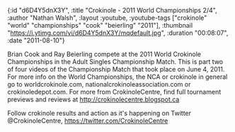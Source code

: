 {:id "d6D4Y5dnX3Y",
 :title "Crokinole - 2011 World Championships 2/4",
 :author "Nathan Walsh",
 :layout :youtube,
 :youtube-tags ["crokinole" "world" "championships" "cook" "beierling" "2011"],
 :thumbnail "https://i.ytimg.com/vi/d6D4Y5dnX3Y/mqdefault.jpg",
 :duration "00:08:07",
 :date "2011-08-10"}

Brian Cook and Ray Beierling compete at the 2011 World Crokinole Championships in the Adult Singles Championship Match. This is part two of four videos of the Championship Match that took place on June 4, 2011. For more info on the World Championships, the NCA or crokinole in general go to worldcrokinole.com, nationalcrokinoleassociation.com or crokinoledepot.com. For more from CrokinoleCentre, find full tournament previews and reviews at http://crokinolecentre.blogspot.ca

Follow crokinole results and action as it's happening on Twitter @CrokinoleCentre, https://twitter.com/CrokinoleCentre
